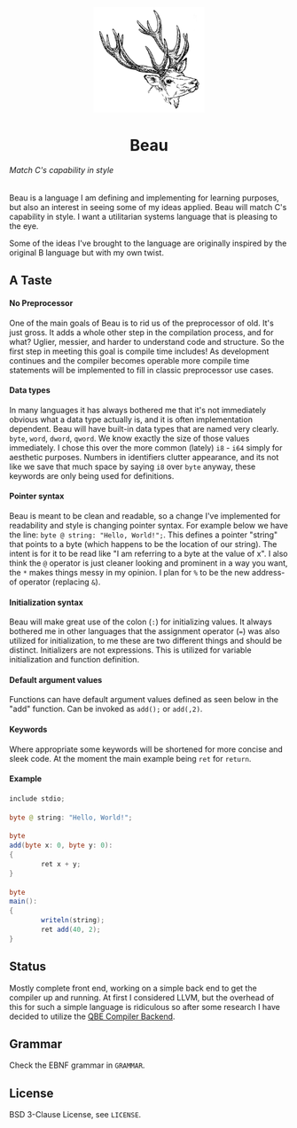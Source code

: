 <div align="center">
        <img src="head.png" width="200">
        <h1>Beau</h1>
</div>

###### Match C's capability in style

Beau is a language I am defining and implementing for learning purposes,
but also an interest in seeing some of my ideas applied. Beau will match C's
capability in style. I want a utilitarian systems language that is pleasing to
the eye.

Some of the ideas I've brought to the language are originally inspired by the
original B language but with my own twist. 

## A Taste

#### No Preprocessor
One of the main goals of Beau is to rid us of the preprocessor of old. It's just
gross. It adds a whole other step in the compilation process, and for what?
Uglier, messier, and harder to understand code and structure. So the first step
in meeting this goal is compile time includes! As development continues and the
compiler becomes operable more compile time statements will be implemented to
fill in classic preprocessor use cases.

#### Data types
In many languages it has always bothered me that it's not immediately obvious
what a data type actually is, and it is often implementation dependent. Beau
will have built-in data types that are named very clearly. `byte`, `word`,
`dword`, `qword`. We know exactly the size of those values immediately. I chose
this over the more common (lately) `i8` - `i64` simply for aesthetic purposes.
Numbers in identifiers clutter appearance, and its not like we save that much
space by saying `i8` over `byte` anyway, these keywords are only being used for
definitions.

#### Pointer syntax
Beau is meant to be clean and readable, so a change I've implemented for
readability and style is changing pointer syntax. For example below we have the
line: `byte @ string: "Hello, World!";`. This defines a pointer "string" that
points to a byte (which happens to be the location of our string). The intent
is for it to be read like "I am referring to a byte at the value of x". I also
think the `@` operator is just cleaner looking and prominent in a way you want,
the `*` makes things messy in my opinion. I plan for `%` to be the new address-
of operator (replacing `&`).

#### Initialization syntax
Beau will make great use of the colon (`:`) for initializing values. It always
bothered me in other languages that the assignment operator (`=`) was also
utilized for initialization, to me these are two different things and should
be distinct. Initializers are not expressions. This is utilized for variable
initialization and function definition.

#### Default argument values
Functions can have default argument values defined as seen below in the "add"
function. Can be invoked as `add();` or `add(,2)`.

#### Keywords
Where appropriate some keywords will be shortened for more concise and sleek
code. At the moment the main example being `ret` for `return`.

#### Example

```Java
include stdio;

byte @ string: "Hello, World!";

byte
add(byte x: 0, byte y: 0):
{
        ret x + y;
}

byte
main():
{
        writeln(string);
        ret add(40, 2);
}
```

## Status

Mostly complete front end, working on a simple back end to get the compiler up
and running. At first I considered LLVM, but the overhead of this for such a
simple language is ridiculous so after some research I have decided to utilize
the [QBE Compiler Backend](https://c9x.me/compile/).

## Grammar

Check the EBNF grammar in `GRAMMAR`.

## License

BSD 3-Clause License, see `LICENSE`.